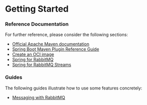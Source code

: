 # Getting Started

### Reference Documentation
For further reference, please consider the following sections:

* [Official Apache Maven documentation](https://maven.apache.org/guides/index.html)
* [Spring Boot Maven Plugin Reference Guide](https://docs.spring.io/spring-boot/docs/3.2.5/maven-plugin/reference/html/)
* [Create an OCI image](https://docs.spring.io/spring-boot/docs/3.2.5/maven-plugin/reference/html/#build-image)
* [Spring for RabbitMQ](https://docs.spring.io/spring-boot/docs/3.2.5/reference/htmlsingle/index.html#messaging.amqp)
* [Spring for RabbitMQ Streams](https://docs.spring.io/spring-amqp/reference/stream.html)

### Guides
The following guides illustrate how to use some features concretely:

* [Messaging with RabbitMQ](https://spring.io/guides/gs/messaging-rabbitmq/)

